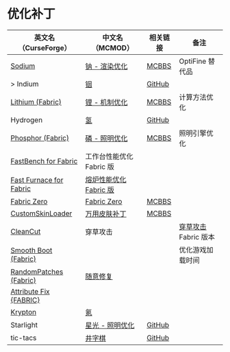 # 优化补丁

| 英文名（CurseForge）                                                                            | 中文名（MCMOD）                                                | 相关链接                                                      | 备注                                                         |
| ----------------------------------------------------------------------------------------------- | -------------------------------------------------------------- | ------------------------------------------------------------- | ------------------------------------------------------------ |
| [Sodium](https://www.curseforge.com/minecraft/mc-mods/sodium)                                   | [钠 - 渲染优化](https://www.mcmod.cn/class/2785.html)          | [MCBBS](https://www.mcbbs.net/thread-1079347-1-1.html)        | OptiFine 替代品                                              |
| > Indium                                                                                        | [铟](https://www.mcmod.cn/class/3413.html)                     | [GitHub](https://github.com/comp500/Indium)                   |                                                              |
| [Lithium (Fabric)](https://www.curseforge.com/minecraft/mc-mods/lithium)                        | [锂 - 机制优化](https://www.mcmod.cn/class/2292.html)          | [MCBBS](https://www.mcbbs.net/thread-1080959-1-1.html)        | 计算方法优化                                                 |
| Hydrogen                                                                                        | [氢](https://www.mcmod.cn/class/3406.html)                     | [GitHub](https://github.com/jellysquid3/hydrogen-fabric)      |                                                              |
| [Phosphor (Fabric)](https://www.curseforge.com/minecraft/mc-mods/phosphor)                      | [磷 - 照明优化](https://www.mcmod.cn/class/1766.html)          | [MCBBS](https://www.mcbbs.net/thread-1081821-1-1.html)        | 照明引擎优化                                                 |
| [FastBench for Fabric](https://www.curseforge.com/minecraft/mc-mods/fastbench-for-fabric)       | 工作台性能优化 Fabric 版                                       |                                                               |                                                              |
| [Fast Furnace for Fabric](https://www.curseforge.com/minecraft/mc-mods/fast-furnace-for-fabric) | [熔炉性能优化 Fabric 版](https://www.mcmod.cn/class/3079.html) |                                                               |                                                              |
| [Fabric Zero](https://www.curseforge.com/minecraft/mc-mods/fabric-zero)                         | [Fabric Zero](https://www.mcmod.cn/class/2891.html)            | [MCBBS](https://www.mcbbs.net/thread-1097311-1-1.html)        |                                                              |
| [CustomSkinLoader](https://www.curseforge.com/minecraft/mc-mods/customskinloader)               | [万用皮肤补丁](https://www.mcmod.cn/class/883.html)            | [MCBBS](https://www.mcbbs.net/thread-269807-1-1.html)         |                                                              |
| [CleanCut](https://www.curseforge.com/minecraft/mc-mods/cleancut)                               | 穿草攻击                                                       |                                                               | [穿草攻击](https://www.mcmod.cn/class/1465.html) Fabric 版本 |
| [Smooth Boot (Fabric)](https://www.curseforge.com/minecraft/mc-mods/smooth-boot)                |                                                                |                                                               | 优化游戏加载时间                                             |
| [RandomPatches (Fabric)](https://www.curseforge.com/minecraft/mc-mods/randompatches-fabric)     | [随意修复](https://www.mcmod.cn/class/2253.html)               |                                                               |                                                              |
| [Attribute Fix {FABRIC}](https://www.curseforge.com/minecraft/mc-mods/attribute)                |                                                                |                                                               |                                                              |
| [Krypton](https://www.curseforge.com/minecraft/mc-mods/krypton)                                 | [氪](https://www.mcmod.cn/class/3399.html)                     |                                                               |                                                              |
| Starlight                                                                                       | [星光 - 照明优化](https://www.mcmod.cn/class/3303.html)        | [GitHub](https://github.com/Spottedleaf/Starlight/tree/forge) |                                                              |
| tic-tacs                                                                                        | [井字棋](https://www.mcmod.cn/class/3408.html)                 | [GitHub](https://github.com/Gegy/tic-tacs)                    |                                                              |
